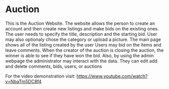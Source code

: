 # Auction

This is the Auction Website. The website allows the person to create an account and then create new listings and make bids on the existing ones. The user needs to specify
the title, description and the starting bid. User may also optionaly chose the category or upload a picture. The main page shows all of the listing created by the user
Users may bid on the items and leave comments. When the creator of the auction is closing the auction, the winner is able to see if they have won the bid.
Also, by using the admin webpage the administrator may interact with the data. They can edit add and delete comments, bids, users, or auctions

For the video demonstration visit: https://www.youtube.com/watch?v=NbaTm5DC8f4
